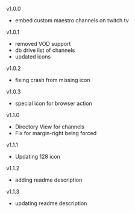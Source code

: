 v1.0.0
  - embed custom maestro channels on twitch.tv

v1.0.1
 - removed VOD support
 - db drive list of channels
 - updated icons

v1.0.2
 - fixing crash from missing icon

v1.0.3
 - special icon for browser action

 v1.1.0
 - Directory View for channels
 - Fix for margin-right being forced

v1.1.1
 - Updating 128 icon

v1.1.2
 - adding readme description

v1.1.3
 - updating readme description
